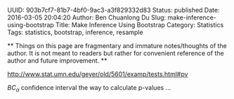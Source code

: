 UUID: 903b7cf7-81b7-4bf0-9ac3-a3f829332d83
Status: published
Date: 2016-03-05 20:04:20
Author: Ben Chuanlong Du
Slug: make-inference-using-bootstrap
Title: Make Inference Using Bootstrap
Category: Statistics
Tags: statistics, bootstrap, inference, resample

**
Things on this page are
fragmentary and immature notes/thoughts of the author.
It is not meant to readers
but rather for convenient reference of the author and future improvement.
**

http://www.stat.umn.edu/geyer/old/5601/examp/tests.html#pv

$BC_{\alpha}$ confidence interval
the way to calculate p-values ...
